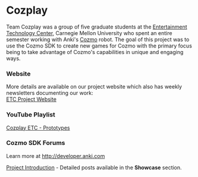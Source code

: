 # Cozplay
Team Cozplay was a group of five graduate students at the [Entertainment Technology Center](http://www.etc.cmu.edu/), Carnegie Mellon University who spent an entire semester working with Anki's [Cozmo](https://anki.com/en-us/cozmo) robot. The goal of this project was to use the Cozmo SDK to create new games for Cozmo with the primary focus being to take advantage of Cozmo's capabilities in unique and engaging ways.

### Website
More details are available on our project website which also has weekly newsletters documenting our work:  
[ETC Project Website](http://etc.cmu.edu/projects/cozplay/)

### YouTube Playlist
[Cozplay ETC - Prototypes](https://www.youtube.com/watch?v=ubA772djDP4&list=PLQ_OUdUiyWlv77p33bmxlb3sIzhhwgShx)

### Cozmo SDK Forums
Learn more at http://developer.anki.com

[Project Introduction](https://forums.anki.com/t/sdk-projects-from-carnegie-mellons-etc/2805) - Detailed posts available in the **Showcase** section.
